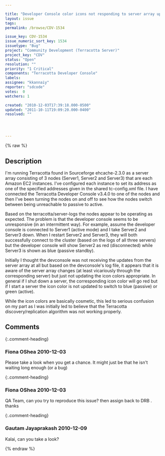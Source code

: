 ```yaml
---

title: "Developer Console color icons not responding to server array updates"
layout: issue
tags: 
permalink: /browse/CDV-1534

issue_key: CDV-1534
issue_numeric_sort_key: 1534
issuetype: "Bug"
project: "Community Development (Terracotta Server)"
project_key: "CDV"
status: "Open"
resolution: ""
priority: "1 Critical"
components: "Terracotta Developer Console"
labels: 
assignee: "kkannaiy"
reporter: "sdcode"
votes:  0
watchers: 1

created: "2010-12-03T17:39:18.000-0500"
updated: "2011-10-11T19:09:20.000-0400"
resolved: ""




---
```


{% raw %}

## Description

<div markdown="1" class="description">

I'm running Terracotta found in Sourceforge ehcache-2.3.0 as a server array consisting of 3 nodes (Server1, Server2 and Server3) that are each Amazon EC2 instances. I've configured each instance to set its address as one of the specified addresses given in the shared tc-config.xml file. I have connected the Terracotta Developer Console v3.4.0 to one of the nodes and then I've been turning the nodes on and off to see how the nodes switch between being unreachable to passive to active.

Based on the terracotta/server-logs the nodes appear to be operating as expected. The problem is that the developer console seems to be unresponsive (in an intermittent way). For example, assume the developer console is connected to Server1 (active mode) and I take Server2 and Server3 down. When I restart Server2 and Server3, they will both successfully connect to the cluster (based on the logs of all three servers) but the developer console will show Server2 as red (disconnected) while Server3 is shown as blue (passive standby).

Initially I thought the devconsole was not receiving the updates from the server array at all but based on the devconsole's log file, it appears that it is aware of the server array changes (at least vicariously through the corresponding server) but just not updating the icon colors appropriate. In general if I shut down a server, the corresponding icon color will go red but if I start a server the icon color is not updated to switch to blue (passive) or green (active). 

While the icon colors are basically cosmetic, this led to serious confusion on my part as I was initially led to believe that the Terracotta discovery/replication algorithm was not working properly. 


</div>

## Comments


{:.comment-heading}
### **Fiona OShea** <span class="date">2010-12-03</span>

<div markdown="1" class="comment">

Please take a look when you get a chance. It might just be that he isn't waiting long enough (or a bug)

</div>


{:.comment-heading}
### **Fiona OShea** <span class="date">2010-12-03</span>

<div markdown="1" class="comment">

QA Team, can you try to reproduce this issue? then assign back to DRB . thanks

</div>


{:.comment-heading}
### **Gautam Jayaprakash** <span class="date">2010-12-09</span>

<div markdown="1" class="comment">


Kalai, can you take a look?

</div>



{% endraw %}
